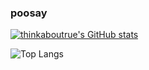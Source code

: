 
### poosay
[![thinkaboutrue's GitHub stats](https://github-readme-stats.vercel.app/api?username=npcx42)](https://github.com/anuraghazra/github-readme-stats)

![Top Langs](https://github-readme-stats.vercel.app/api/top-langs/?username=npcx42&layout=compact)
